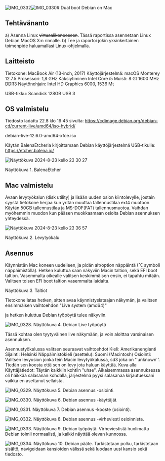 ![IMG_0332](https://github.com/user-attachments/assets/40254afe-08ae-4a70-b9f3-d27b78ebb106)![IMG_0330](https://github.com/user-attachments/assets/fa94b9e7-8107-45b1-8675-13a370a24fff)# Dual boot Debian on Mac

## Tehtävänanto

a) Asenna Linux ~~virtuaalikoneeseen~~. Tässä raportissa asennetaan Linux Debian MacOS X:n rinnalle.
b) Tee ja raportoi jokin yksinkertainen toimenpide haluamallasi Linux-ohjelmalla.


## Laitteisto

Tietokone: MacBook Air (13-inch, 2017)
Käyttöjärjestelmä: macOS Monterey 12.7.5
Prosessori: 1,8 GHz Kaksiytiminen Intel Core i5
Muisti: 8 Gt 1600 MHz DDR3
Näytönohjain: Intel HD Graphics 6000, 1536 Mt

USB-tikku: Scandisk 128GB USB 3

## OS valmistelu

Tiedosto ladattu 22.8 klo 19:45 sivulta: https://cdimage.debian.org/debian-cd/current-live/amd64/iso-hybrid/

debian-live-12.6.0-amd64-xfce.iso

Käytän BalenaEtcheria kirjoittamaan Debian käyttöjärjestelmä USB-tikulle: https://etcher.balena.io/

![Näyttökuva 2024-8-23 kello 23 30 27](https://github.com/user-attachments/assets/b40074bb-90dd-4954-a889-a856d8780942)

Näyttökuva 1. BalenaEtcher

## Mac valmistelu

Avaan levytyökalun (disk utility) ja lisään uuden osion kiintolevylle, jostain syystä tietokone herjaa kun yritän muuttaa tallennustilaa ext4 muotoon.
Käytän 50GB tallennustilaa ja MS-DOF(FAT) tallennusmuotoa. Vaihdan myöhemmin muodon kun pääsen muokkaamaan osioita Debian asennuksen yhteydessä.

![Näyttökuva 2024-8-23 kello 23 36 57](https://github.com/user-attachments/assets/47b2b0c6-874a-43fe-9875-165eca65b8bb)

Näyttökuva 2. Levytyökalu

## Asennus

Käynnistän Mac koneen uudelleen, ja pidän alt/option näppäintä (⌥ symboli näppäimistöllä).
Hetken kuluttua saan näkyviin Macin taltion, sekä EFI boot taltion. 
Vasemmalta oikealle valitsen keskimmäisen ensin, ei tapahtu mitään.
Valitsen toisen EFI boot taltion vasemmalta laidalta.



Näyttökuva 3. Taltiot

Tietokone lataa hetken, sitten avaa käynnistyslataajan näkymän, ja valitsen ensimmäisen vaihtoehdon "Live system (amd64)"

ja hetken kuluttua Debian työpöytä tulee näkyviin.

![IMG_0328](https://github.com/user-attachments/assets/da65a3b2-d703-4737-91bc-6b3d79f3b89c).
Näyttökuva 4. Debian Live työpöytä

Tässä kohtaa olen tyytyväinen live näkymään, ja voin aloittaa varsinaisen asennuksen.

Asennustyökalussa valitsen seuraavat vaihtoehdot
Kieli: Amerikanenglanti
Sijainti: Helsinki
Näppäimistökieli (asettelu): Suomi (Macintosh)
Osiointi: Valitsen levyosion jonka tein Macin levytyökalussa, sd3 joka on ''unknown''. Tiedän sen koosta että sen on levy jota haluan käyttää. Kuva alla
Käyttäjätiedot: Täytän kaikkiin kohtiin "uhse". Aikaisemmassa asennuksessa oli häikkää salasanan kohdalla, järjestelmä pyysi salasanaa kirjautuessani vaikka en asettanut sellaista.

![IMG_0329](https://github.com/user-attachments/assets/a4aa8172-e735-4045-ba32-7f8294ff7cd9).
Näyttökuva 5. Debian asennus -osiointi.


![IMG_0330](https://github.com/user-attachments/assets/9ed74a2b-f01b-418f-bdef-1c740bc03437).
Näyttökuva 6. Debian asennus -käyttäjät.

![IMG_0331](https://github.com/user-attachments/assets/fa5282b2-d715-40d7-a15b-50ca243c6794).
Näyttökuva 7. Debian asennus -kooste (osiointi).

![IMG_0332](https://github.com/user-attachments/assets/273f7682-da74-418d-bc24-ff63779d1adc).
Näyttökuva 8. Debian asennus -virheviesti osioinnista.

![IMG_0333](https://github.com/user-attachments/assets/95034640-2b51-4d2a-9edf-3d6434176a2a).
Näyttökuva 9. Debian työpöytä. Virheviestistä huolimatta Debian toimii normaalisti, ja kaikki näyttää olevan kunnossa.

![IMG_0334](https://github.com/user-attachments/assets/a1f3fefd-a881-479e-b363-adec7a73d011).
Näyttökuva 10. Debian pääte. Tarkistetaan polku, tarkistetaan sisältö, navigoidaan kansioiden välissä sekä luodaan uusi kansio sekä tiedosto.

